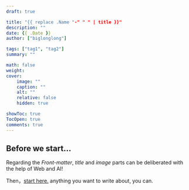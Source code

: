 ```yaml
---
draft: true

title: "{{ replace .Name "-" " " | title }}"
description: ""
date: {{ .Date }}
author: ["biglonglong"]

tags: ["tag1", "tag2"]
summary: ""

math: false
weight:
cover:
    image: ""
    caption: ""
    alt: ""
    relative: false
    hidden: true

showToc: true
TocOpen: true
comments: true
---
```


## Before we start\.\.\.

Regarding the *Front-matter*, *title* and *image* parts can be deliberated with the help of Web and AI!

Then，[start here.](#before-we-start) anything you want to write about, you can.